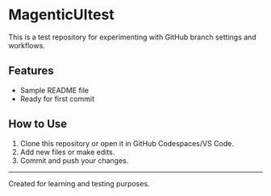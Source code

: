 # MagenticUItest

This is a test repository for experimenting with GitHub branch settings and workflows.

## Features

- Sample README file
- Ready for first commit

## How to Use

1. Clone this repository or open it in GitHub Codespaces/VS Code.
2. Add new files or make edits.
3. Commit and push your changes.

---

Created for learning and testing purposes.
